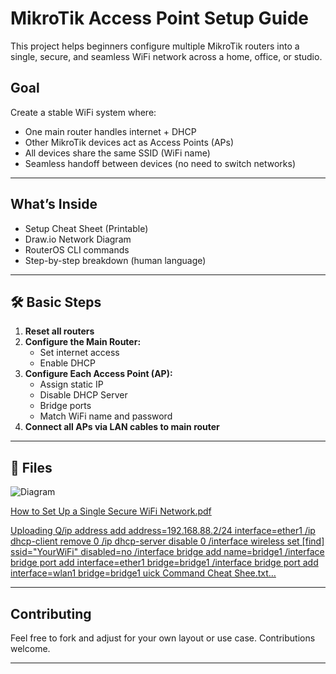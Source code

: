 # MikroTik Access Point Setup Guide

This project helps beginners configure multiple MikroTik routers into a single, secure, and seamless WiFi network across a home, office, or studio.

## Goal
Create a stable WiFi system where:
- One main router handles internet + DHCP
- Other MikroTik devices act as Access Points (APs)
- All devices share the same SSID (WiFi name)
- Seamless handoff between devices (no need to switch networks)

---

## What’s Inside
- Setup Cheat Sheet (Printable)
-  Draw.io Network Diagram
-  RouterOS CLI commands
-  Step-by-step breakdown (human language)

---

## 🛠 Basic Steps

1. **Reset all routers**
2. **Configure the Main Router:**
   - Set internet access
   - Enable DHCP
3. **Configure Each Access Point (AP):**
   - Assign static IP
   - Disable DHCP Server
   - Bridge ports
   - Match WiFi name and password
4. **Connect all APs via LAN cables to main router**

---

## 📎 Files

![Diagram](https://github.com/user-attachments/assets/e0d7c7f2-6125-4408-9acc-fa6658d90366)


[How to Set Up a Single Secure WiFi Network.pdf](https://github.com/user-attachments/files/21514662/How.to.Set.Up.a.Single.Secure.WiFi.Network.pdf)

[Uploading Q/ip address add address=192.168.88.2/24 interface=ether1
/ip dhcp-client remove 0
/ip dhcp-server disable 0
/interface wireless set [find] ssid="YourWiFi" disabled=no
/interface bridge add name=bridge1
/interface bridge port add interface=ether1 bridge=bridge1
/interface bridge port add interface=wlan1 bridge=bridge1
uick Command Cheat Shee.txt…]()



---

## Contributing
Feel free to fork and adjust for your own layout or use case. Contributions welcome.

---
